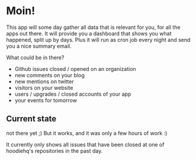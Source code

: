 # Moin!

This app will some day gather all data that is relevant for you, for
all the apps out there. It will provide you a dashboard that shows
you what happened, split up by days. Plus it will run as cron job
every night and send you a nice summary email.

What could be in there?

- Github issues closed / opened on an organization
- new comments on your blog
- new mentions on twitter
- visitors on your website
- users / upgrades / closed accounts of your app
- your events for tomorrow

## Current state

not there yet ;) But it works, and it was only a few hours of work :)

It currently only shows all issues that have been closed at one of
hoodiehq's repositories in the past day.
